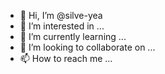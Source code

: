 - 👋 Hi, I’m @silve-yea
- 👀 I’m interested in ...
- 🌱 I’m currently learning ...
- 💞️ I’m looking to collaborate on ...
- 📫 How to reach me ...

<!---
silve-yea/silve-yea is a ✨ special ✨ repository because its `README.md` (this file) appears on your GitHub profile.
You can click the Preview link to take a look at your changes.
--->
